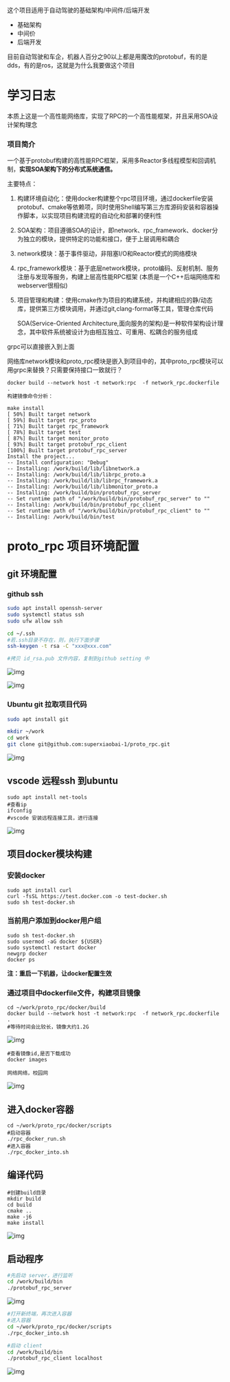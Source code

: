 这个项目适用于自动驾驶的基础架构/中间件/后端开发

- 基础架构
- 中间价
- 后端开发



目前自动驾驶和车企，机器人百分之90以上都是用魔改的protobuf，有的是dds，有的是ros，这就是为什么我要做这个项目



# 学习日志





本质上这是一个高性能网络库，实现了RPC的一个高性能框架，并且采用SOA设计架构理念



### 项目简介

一个基于protobuf构建的高性能RPC框架，采用多Reactor多线程模型和回调机制，**实现SOA架构下的分布式系统通信。**

主要特点：

1. 构建环境自动化：使用docker构建整个rpc项目环境，通过dockerfile安装protobuf、cmake等依赖项，同时使用Shell编写第三方库源码安装和容器操作脚本，以实现项目构建流程的自动化和部署的便利性

2. SOA架构：项目遵循SOA的设计，即network、rpc_framework、docker分为独立的模块，提供特定的功能和接口，便于上层调用和耦合

3. network模块：基于事件驱动，非阻塞I/O和Reactor模式的网络模块

4. rpc_framework模块：基于底层network模块，proto编码、反射机制、服务注册与发现等服务，构建上层高性能RPC框架 (本质是一个C++后端网络库和webserver很相似)

5. 项目管理和构建：使用cmake作为项目的构建系统，并构建相应的静/动态库，提供第三方模块调用，并通过git,clang-format等工具，管理仓库代码

   SOA(Service-Oriented Architecture,面向服务的架构)是一种软件架构设计理念，其中软件系统被设计为由相互独立、可重用、松耦合的服务组成



grpc可以直接嵌入到上面

网络库network模块和proto_rpc模块是嵌入到项目中的，其中proto_rpc模块可以用grpc来替换？只需要保持接口一致就行？



```
docker build --network host -t network:rpc  -f network_rpc.dockerfile .
构建镜像命令分析：

```





```
make install 
[ 50%] Built target network
[ 59%] Built target rpc_proto
[ 71%] Built target rpc_framework
[ 78%] Built target test
[ 87%] Built target monitor_proto
[ 93%] Built target protobuf_rpc_client
[100%] Built target protobuf_rpc_server
Install the project...
-- Install configuration: "Debug"
-- Installing: /work/build/lib/libnetwork.a
-- Installing: /work/build/lib/librpc_proto.a
-- Installing: /work/build/lib/librpc_framework.a
-- Installing: /work/build/lib/libmonitor_proto.a
-- Installing: /work/build/bin/protobuf_rpc_server
-- Set runtime path of "/work/build/bin/protobuf_rpc_server" to ""
-- Installing: /work/build/bin/protobuf_rpc_client
-- Set runtime path of "/work/build/bin/protobuf_rpc_client" to ""
-- Installing: /work/build/bin/test

```













# proto_rpc 项目环境配置

## git 环境配置

### github ssh

```Bash
sudo apt install openssh-server
sudo systemctl status ssh
sudo ufw allow ssh

cd ~/.ssh
#若.ssh目录不存在，则，执行下面步骤
ssh-keygen -t rsa -C "xxx@xxx.com"

#拷贝 id_rsa.pub 文件内容，复制到github setting 中
```

![img](https://r3f3348v36.feishu.cn/space/api/box/stream/download/asynccode/?code=MmZmOTAxYzk0MWZmMDQ4MDc2MGM0MzY3ZGY4ZGFjNTlfRU42c205c2liakFlWHdDa3dkSjJibWFxZDdZY1lEZ3dfVG9rZW46SU5GZmJFWnJib2VJcFB4OWlXOGNac29IbnpiXzE3MTQxMTE1MzM6MTcxNDExNTEzM19WNA)

![img](https://r3f3348v36.feishu.cn/space/api/box/stream/download/asynccode/?code=ZjU4M2U3MDAzMmI3MWFjZjI0ZTBlNzM2NTdhMjMzYWNfNjRrazFHdDRxQVVMR2JXWUpRSXdXWXJGUWFQNXRQeEZfVG9rZW46U1pYZmJObFo0b0FmMUF4ZVE1bGNwdTZybmJlXzE3MTQxMTE1MzM6MTcxNDExNTEzM19WNA)

### Ubuntu git 拉取项目代码

```Bash
sudo apt install git

mkdir ~/work
cd work
git clone git@github.com:superxiaobai-1/proto_rpc.git
```

![img](https://r3f3348v36.feishu.cn/space/api/box/stream/download/asynccode/?code=M2M4NTM0MTNjM2JlNzNkYTkwNTgzZWIyYWM0N2QyOWNfWVFmd093VWRIN1pxUk0ydzlQamYxTklNWVNxUVNUMVpfVG9rZW46UklhQWJvRHZWb04welp4OFB2R2NsWFYzbm1kXzE3MTQxMTE1MzM6MTcxNDExNTEzM19WNA)

## vscode 远程ssh 到ubuntu

```Shell
sudo apt install net-tools
#查看ip
ifconfig 
#vscode 安装远程连接工具，进行连接
```

![img](https://r3f3348v36.feishu.cn/space/api/box/stream/download/asynccode/?code=NGEyMWU1NzBmODBjOWJhZmU1MzkxNTIyZTBkOTcwMmFfMUVVOFBIOTMwZU5mOGIwdGVUUXhNMHlYTnVUaDBVWjNfVG9rZW46R0FyRGJkdnRRb2hldEZ4QU0yZWNVZ2o0bmxmXzE3MTQxMTE1MzM6MTcxNDExNTEzM19WNA)

## 项目docker模块构建

### 安装docker

```Plaintext
sudo apt install curl
curl -fsSL https://test.docker.com -o test-docker.sh
sudo sh test-docker.sh
```

### 当前用户添加到docker用户组

```Plaintext
sudo sh test-docker.sh
sudo usermod -aG docker ${USER}
sudo systemctl restart docker
newgrp docker
docker ps 
```

**注：重启一下机器，让docker配置生效**

### 通过项目中dockerfile文件，构建项目镜像 

```Plain
cd ~/work/proto_rpc/docker/build
docker build --network host -t network:rpc  -f network_rpc.dockerfile .
#等待时间会比较长，镜像大约1.2G
```

![img](https://r3f3348v36.feishu.cn/space/api/box/stream/download/asynccode/?code=ZmNmODQzNzVkYjlhODJiNTlkZjFmNjFjMmYyZTg1MWZfcFFOeXUwMnJpV1Vka29oVVMzWmVuT3IxVnBHVkxBMTdfVG9rZW46TGd5cWJlZVBTbzZ1U0N4dGdhcGNSYjl3bmpuXzE3MTQxMTE1MzM6MTcxNDExNTEzM19WNA)

```Plaintext
#查看镜像id,是否下载成功
docker images 

网络网络，校园网
```

![img](https://r3f3348v36.feishu.cn/space/api/box/stream/download/asynccode/?code=MzliODRiY2E4YzU1ODI2ZTBmZGRmNmZkMzQ3ZGYxNWFfdzZPSnpINTlvN3VuQURtQzE5RDRIUDJvQnpDT0M1d1JfVG9rZW46Q0hOZGJuRklkb1UwV1R4ZkE5ZGNXekhoblpiXzE3MTQxMTE1MzM6MTcxNDExNTEzM19WNA)

## 进入docker容器

```Plaintext
cd ~/work/proto_rpc/docker/scripts
#启动容器
./rpc_docker_run.sh
#进入容器
./rpc_docker_into.sh
```

## 编译代码

```Plaintext
#创建build目录
mkdir build
cd build
cmake ..
make -j6
make install
```

![img](https://r3f3348v36.feishu.cn/space/api/box/stream/download/asynccode/?code=MzU5YzVlZDRiM2EzYzQxMTcyMjlmZjBlZTQ5MzE1NjZfMk5DVWVnWTEyRU5uRGFRRFpIbm5mcmJwWE5DelFXU2pfVG9rZW46TTR6M2I4ZFprb1I1WUZ4ZVhOWGNiVk5ObkxlXzE3MTQxMTE1MzM6MTcxNDExNTEzM19WNA)

## 启动程序

```Bash
#先启动 server，进行监听
cd /work/build/bin
./protobuf_rpc_server 
```

![img](https://r3f3348v36.feishu.cn/space/api/box/stream/download/asynccode/?code=NmI4ZTgxMDZkN2YzN2VjZDAyMDYwZDdlMWMxYjIxYmNfMWhkVlBPbjV3NWxxZmZ5R055eVdrc25UWGh2bks0M3hfVG9rZW46Q0Z3SmI4ZndtbzdHN2t4dENKaGNVekM0bkFlXzE3MTQxMTE1MzM6MTcxNDExNTEzM19WNA)

```Bash
#打开新终端，再次进入容器
#进入容器
cd ~/work/proto_rpc/docker/scripts
./rpc_docker_into.sh

#启动 client
cd /work/build/bin
./protobuf_rpc_client localhost
```

![img](https://r3f3348v36.feishu.cn/space/api/box/stream/download/asynccode/?code=Mjg1MDMxNmVjYzM5NjRiYTE4OTk2MjE5YmYxZmU0OTlfZmhwMFhFa3NHVW9sUnNXbVdySjRReXgxQVZPaFFGanVfVG9rZW46VnJvcGJ4UFJGb0NRZmp4bUFZNmNEZXVSbnJjXzE3MTQxMTE1MzM6MTcxNDExNTEzM19WNA)
